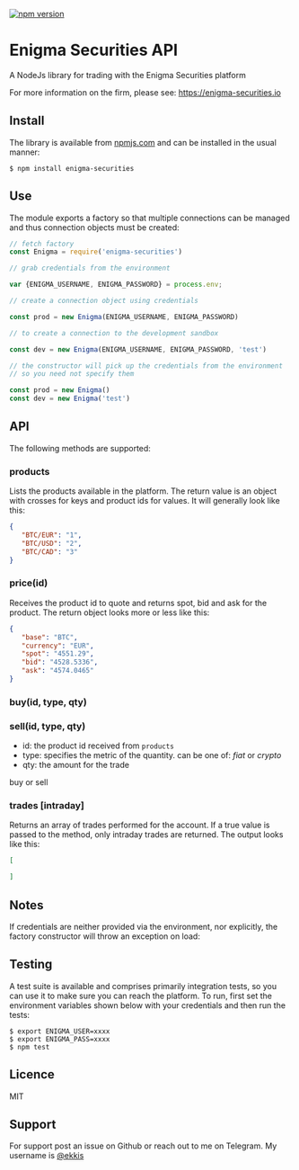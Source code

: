  [![npm version](https://badge.fury.io/js/enigma-securities.svg)](https://badge.fury.io/js/enigma-securities)

# Enigma Securities API

A NodeJs library for trading with the Enigma Securities platform

For more information on the firm, please see: https://enigma-securities.io

## Install

The library is available from [npmjs.com](https://npmjs.com) and can be installed in the usual manner:
```
$ npm install enigma-securities
```

## Use

The module exports a factory so that multiple connections can be managed and thus connection objects must be created:
```js
// fetch factory
const Enigma = require('enigma-securities')

// grab credentials from the environment

var {ENIGMA_USERNAME, ENIGMA_PASSWORD} = process.env;

// create a connection object using credentials

const prod = new Enigma(ENIGMA_USERNAME, ENIGMA_PASSWORD)

// to create a connection to the development sandbox

const dev = new Enigma(ENIGMA_USERNAME, ENIGMA_PASSWORD, 'test')

// the constructor will pick up the credentials from the environment
// so you need not specify them

const prod = new Enigma()
const dev = new Enigma('test')
```

## API

The following methods are supported:

### products

Lists the products available in the platform.  The return value is an object with crosses for keys
and product ids for values.  It will generally look like this:
```json
{
   "BTC/EUR": "1",
   "BTC/USD": "2",
   "BTC/CAD": "3"
}
```

### price(id)

Receives the product id to quote and returns spot, bid and ask for the product.  The return object
looks more or less like this:
```json
{
   "base": "BTC",
   "currency": "EUR",
   "spot": "4551.29",
   "bid": "4528.5336",
   "ask": "4574.0465" 
}
```

### buy(id, type, qty)
### sell(id, type, qty)
* id: the product id received from `products`
* type: specifies the metric of the quantity.  can be one of: *fiat* or *crypto*
* qty: the amount for the trade

buy or sell

### trades [intraday]

Returns an array of trades performed for the account.  If a true value is passed to the method,
only intraday trades are returned.  The output looks like this:
```json
[

]
```
## Notes

If credentials are neither provided via the environment, nor explicitly, the factory constructor
will throw an exception on load:

## Testing

A test suite is available and comprises primarily integration tests, so you can use it to make
sure you can reach the platform.  To run, first set the environment variables shown below with
your credentials and then run the tests:
```
$ export ENIGMA_USER=xxxx
$ export ENIGMA_PASS=xxxx
$ npm test
```

## Licence

MIT

## Support

For support post an issue on Github or reach out to me on Telegram. My username is [@ekkis](https://t.me/ekkis)
